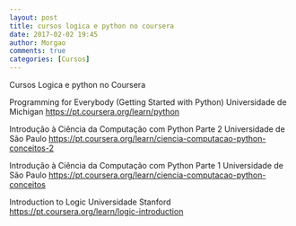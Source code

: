 ```yaml
---
layout: post
title: cursos logica e python no coursera
date: 2017-02-02 19:45
author: Morgao
comments: true
categories: [Cursos]
---
```


Cursos Logica e python no Coursera

Programming for Everybody (Getting Started with Python)
Universidade de Michigan
https://pt.coursera.org/learn/python 

Introdução à Ciência da Computação com Python Parte 2
Universidade de São Paulo
https://pt.coursera.org/learn/ciencia-computacao-python-conceitos-2

Introdução à Ciência da Computação com Python Parte 1
Universidade de São Paulo
https://pt.coursera.org/learn/ciencia-computacao-python-conceitos
 
Introduction to Logic
Universidade Stanford
https://pt.coursera.org/learn/logic-introduction
 